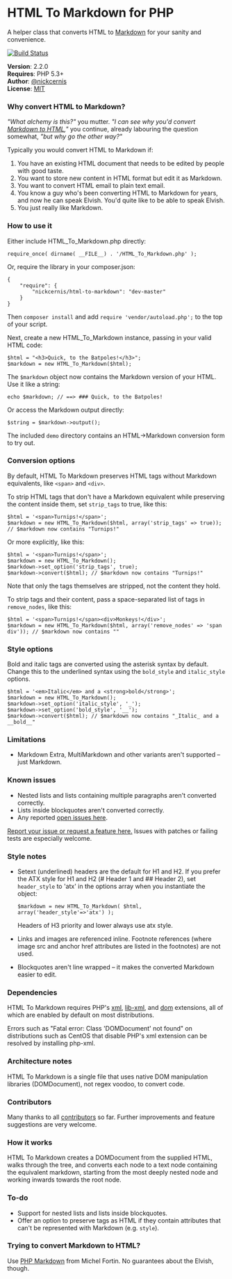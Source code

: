 HTML To Markdown for PHP
========================

A helper class that converts HTML to [Markdown](http://daringfireball.net/projects/markdown/) for your sanity and convenience.

[![Build Status](https://travis-ci.org/nickcernis/html-to-markdown.png?branch=master)](https://travis-ci.org/nickcernis/html-to-markdown)

**Version**: 2.2.0  
**Requires**: PHP 5.3+  
**Author**: [@nickcernis](http://twitter.com/nickcernis)  
**License**: [MIT](http://www.opensource.org/licenses/mit-license.php)  

### Why convert HTML to Markdown?

*"What alchemy is this?"* you mutter. *"I can see why you'd convert [Markdown to HTML](http://michelf.com/projects/php-markdown/),"* you continue, already labouring the question somewhat, *"but why go the other way?"*

Typically you would convert HTML to Markdown if:

1. You have an existing HTML document that needs to be edited by people with good taste.
2. You want to store new content in HTML format but edit it as Markdown.
3. You want to convert HTML email to plain text email. 
4. You know a guy who's been converting HTML to Markdown for years, and now he can speak Elvish. You'd quite like to be able to speak Elvish.
5. You just really like Markdown.

### How to use it

Either include HTML_To_Markdown.php directly:

    require_once( dirname( __FILE__) . '/HTML_To_Markdown.php' );

Or, require the library in your composer.json:

    {
        "require": {
            "nickcernis/html-to-markdown": "dev-master"
        }
    }

Then `composer install` and add `require 'vendor/autoload.php';` to the top of your script.

Next, create a new HTML_To_Markdown instance, passing in your valid HTML code:

    $html = "<h3>Quick, to the Batpoles!</h3>";
    $markdown = new HTML_To_Markdown($html);

The `$markdown` object now contains the Markdown version of your HTML. Use it like a string:

    echo $markdown; // ==> ### Quick, to the Batpoles!

Or access the Markdown output directly:

    $string = $markdown->output();

The included `demo` directory contains an HTML->Markdown conversion form to try out.

### Conversion options

By default, HTML To Markdown preserves HTML tags without Markdown equivalents, like `<span>` and `<div>`.

To strip HTML tags that don't have a Markdown equivalent while preserving the content inside them, set `strip_tags` to true, like this:

    $html = '<span>Turnips!</span>';
    $markdown = new HTML_To_Markdown($html, array('strip_tags' => true)); // $markdown now contains "Turnips!"    

Or more explicitly, like this:

    $html = '<span>Turnips!</span>';
    $markdown = new HTML_To_Markdown();
    $markdown->set_option('strip_tags', true);
    $markdown->convert($html); // $markdown now contains "Turnips!"

Note that only the tags themselves are stripped, not the content they hold.

To strip tags and their content, pass a space-separated list of tags in `remove_nodes`, like this:

    $html = '<span>Turnips!</span><div>Monkeys!</div>';
    $markdown = new HTML_To_Markdown($html, array('remove_nodes' => 'span div')); // $markdown now contains ""

### Style options

Bold and italic tags are converted using the asterisk syntax by default. Change this to the underlined syntax using the `bold_style` and `italic_style` options.

    $html = '<em>Italic</em> and a <strong>bold</strong>';
    $markdown = new HTML_To_Markdown();
    $markdown->set_option('italic_style', '_');
    $markdown->set_option('bold_style', '__');
    $markdown->convert($html); // $markdown now contains "_Italic_ and a __bold__"

### Limitations

- Markdown Extra, MultiMarkdown and other variants aren't supported – just Markdown.

### Known issues

- Nested lists and lists containing multiple paragraphs aren't converted correctly.
- Lists inside blockquotes aren't converted correctly.
- Any reported [open issues here](https://github.com/nickcernis/html-to-markdown/issues?state=open).

[Report your issue or request a feature here.](https://github.com/nickcernis/html2markdown/issues/new) Issues with patches or failing tests are especially welcome.

### Style notes

- Setext (underlined) headers are the default for H1 and H2. If you prefer the ATX style for H1 and H2 (# Header 1 and ## Header 2), set `header_style` to 'atx' in the options array when you instantiate the object:

    `$markdown = new HTML_To_Markdown( $html, array('header_style'=>'atx') );`

     Headers of H3 priority and lower always use atx style.

- Links and images are referenced inline. Footnote references (where image src and anchor href attributes are listed in the footnotes) are not used. 
- Blockquotes aren't line wrapped – it makes the converted Markdown easier to edit.

### Dependencies

HTML To Markdown requires PHP's [xml](http://www.php.net/manual/en/xml.installation.php), [lib-xml](http://www.php.net/manual/en/libxml.installation.php), and [dom](http://www.php.net/manual/en/dom.installation.php) extensions, all of which are enabled by default on most distributions.

Errors such as "Fatal error: Class 'DOMDocument' not found" on distributions such as CentOS that disable PHP's xml extension can be resolved by installing php-xml.

### Architecture notes

HTML To Markdown is a single file that uses native DOM manipulation libraries (DOMDocument), not regex voodoo, to convert code.

### Contributors

Many thanks to all [contributors](https://github.com/nickcernis/html2markdown/graphs/contributors) so far. Further improvements and feature suggestions are very welcome.

### How it works

HTML To Markdown creates a DOMDocument from the supplied HTML, walks through the tree, and converts each node to a text node containing the equivalent markdown, starting from the most deeply nested node and working inwards towards the root node.

### To-do

- Support for nested lists and lists inside blockquotes.
- Offer an option to preserve tags as HTML if they contain attributes that can't be represented with Markdown (e.g. `style`).

### Trying to convert Markdown to HTML?

Use [PHP Markdown](http://michelf.com/projects/php-markdown/) from Michel Fortin. No guarantees about the Elvish, though.

